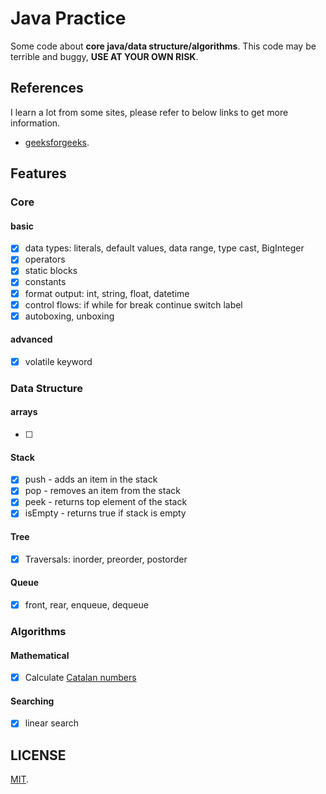 # Java Practice

Some code about **core java/data structure/algorithms**. This code may be terrible and buggy, **USE AT YOUR OWN RISK**.

## References

I learn a lot from some sites, please refer to below links to get more information.

+ [geeksforgeeks](https://www.geeksforgeeks.org/java/).

## Features

### Core

#### basic

- [x] data types: literals, default values, data range, type cast, BigInteger
- [x] operators
- [x] static blocks
- [x] constants
- [x] format output: int, string, float, datetime
- [x] control flows: if while for break continue switch label
- [x] autoboxing, unboxing

#### advanced

- [x] volatile keyword

### Data Structure

#### arrays

- [ ]

#### Stack

- [x] push - adds an item in the stack
- [x] pop - removes an item from the stack
- [x] peek - returns top element of the stack
- [x] isEmpty - returns true if stack is empty

#### Tree

- [x] Traversals: inorder, preorder, postorder

#### Queue

- [x] front, rear, enqueue, dequeue

### Algorithms

#### Mathematical

- [x] Calculate [Catalan numbers](https://en.wikipedia.org/wiki/Catalan_number)

#### Searching

- [x] linear search

## LICENSE

[MIT](LICENSE).
